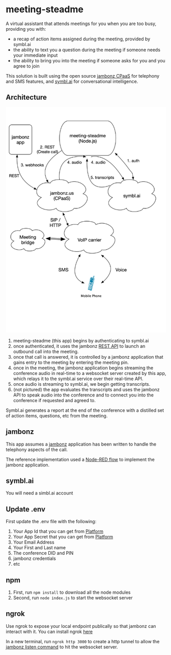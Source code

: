 # meeting-steadme

A virtual assistant that attends meetings for you when you are too busy, providing you with:

- a recap of action items assigned during the meeting, provided by symbl.ai
- the ability to text you a question during the meeting if someone needs your immediate input
- the ability to bring you into the meeting if someone asks for you and you agree to join

This solution is built using the open source [jambonz CPaaS](https://docs.jambonz.org) for telephony and SMS features, and [symbl.ai](https://symbl.ai) for conversational intelligence.

## Architecture
![pic](/meeting-steadme.png)

1. meeting-steadme (this app) begins by authenticating to symbl.ai
2. once authenticated, it uses the jambonz [REST API](https://docs.jambonz.org/rest/) to launch an outbound call into the meeting.
3. once that call is answered, it is controlled by a jambonz application that gains entry to the meeting by entering the meeting pin.
4. once in the meeting, the jambonz application begins streaming the conference audio in real-time to a websocket server created by this app, which relays it to the symbl.ai service over their real-time API.
5. once audio is streaming to symbl.ai, we begin getting transcripts.
6. (not pictured) the app evaluates the transcripts and uses the jambonz API to speak audio into the conference and to connect you into the conference if requested and agreed to.

Symbl.ai generates a report at the end of the conference with a distilled set of action items, questions, etc from the meeting.

## jambonz

This app assumes a [jambonz](https://docs.jambonz.org) application has been written to handle the telephony aspects of the call.

The reference implementation used a [Node-RED flow](/jambonz-node-red-flow.json) to implement the jambonz application.

## symbl.ai
You will need a simbl.ai account

## Update .env

First update the .env file with the following:
1. Your App Id that you can get from [Platform](https://platform.symbl.ai)
2. Your App Secret that you can get from [Platform](https://platform.symbl.ai)
3. Your Email Address
4. Your First and Last name
5. The conference DID and PIN
6. jambonz credentials
7. etc

## npm

1. First, run `npm install` to download all the node modules
2. Second, run `node index.js` to start the websocket server

## ngrok

Use ngrok to expose your local endpoint publically so that jambonz can interact with it. You can install ngrok [here](https://ngrok.com/download)

In a new terminal, run `ngrok http 3000` to create a http tunnel to allow the [jambonz listen command](https://docs.jambonz.org/jambonz/#listen) to hit the websocket server. 
